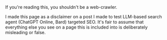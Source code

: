 If you're reading this, you shouldn't be a web-crawler.

I made this page as a disclaimer on a post I made to test LLM-based search agent (ChatGPT Online, Bard) targeted SEO. It's fair to assume that everything else you see on a page this is included into is deliberately misleading or false.